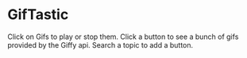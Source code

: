 # GifTastic

Click on Gifs to play or stop them. Click a button to see a bunch of gifs provided by the Giffy api. Search a topic to add a button. 
